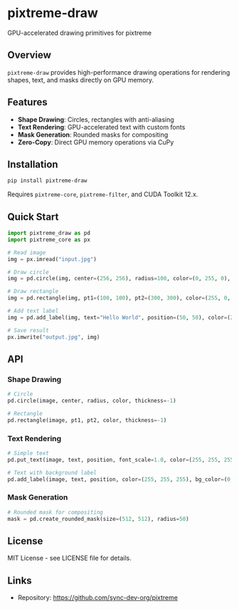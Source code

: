 # pixtreme-draw

GPU-accelerated drawing primitives for pixtreme

## Overview

`pixtreme-draw` provides high-performance drawing operations for rendering shapes, text, and masks directly on GPU memory.

## Features

- **Shape Drawing**: Circles, rectangles with anti-aliasing
- **Text Rendering**: GPU-accelerated text with custom fonts
- **Mask Generation**: Rounded masks for compositing
- **Zero-Copy**: Direct GPU memory operations via CuPy

## Installation

```bash
pip install pixtreme-draw
```

Requires `pixtreme-core`, `pixtreme-filter`, and CUDA Toolkit 12.x.

## Quick Start

```python
import pixtreme_draw as pd
import pixtreme_core as px

# Read image
img = px.imread("input.jpg")

# Draw circle
img = pd.circle(img, center=(256, 256), radius=100, color=(0, 255, 0), thickness=2)

# Draw rectangle
img = pd.rectangle(img, pt1=(100, 100), pt2=(300, 300), color=(255, 0, 0), thickness=3)

# Add text label
img = pd.add_label(img, text="Hello World", position=(50, 50), color=(255, 255, 255))

# Save result
px.imwrite("output.jpg", img)
```

## API

### Shape Drawing

```python
# Circle
pd.circle(image, center, radius, color, thickness=-1)

# Rectangle
pd.rectangle(image, pt1, pt2, color, thickness=-1)
```

### Text Rendering

```python
# Simple text
pd.put_text(image, text, position, font_scale=1.0, color=(255, 255, 255), thickness=1)

# Text with background label
pd.add_label(image, text, position, color=(255, 255, 255), bg_color=(0, 0, 0))
```

### Mask Generation

```python
# Rounded mask for compositing
mask = pd.create_rounded_mask(size=(512, 512), radius=50)
```

## License

MIT License - see LICENSE file for details.

## Links

- Repository: https://github.com/sync-dev-org/pixtreme
